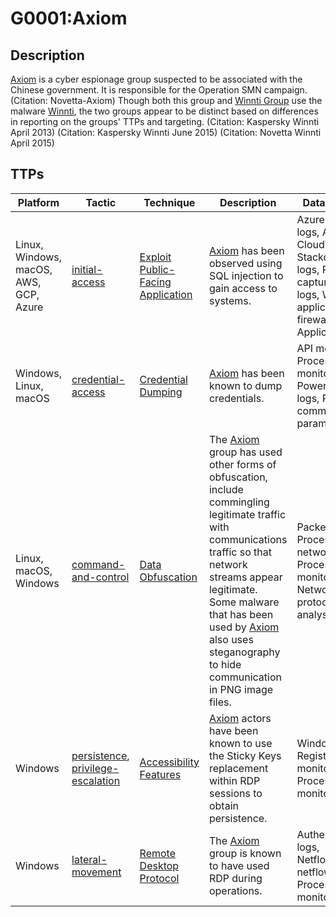 # G0001:Axiom

## Description

[Axiom](https://attack.mitre.org/groups/G0001) is a cyber espionage group suspected to be associated with the Chinese government. It is responsible for the Operation SMN campaign. (Citation: Novetta-Axiom) Though both this group and [Winnti Group](https://attack.mitre.org/groups/G0044) use the malware [Winnti](https://attack.mitre.org/software/S0141), the two groups appear to be distinct based on differences in reporting on the groups' TTPs and targeting. (Citation: Kaspersky Winnti April 2013) (Citation: Kaspersky Winnti June 2015) (Citation: Novetta Winnti April 2015)

## TTPs

|Platform|Tactic|Technique|Description|Data Sources|
|---|---|---|---|---|
|Linux, Windows, macOS, AWS, GCP, Azure|[initial-access](https://attack.mitre.org/tactics/initial-access/) |[Exploit Public-Facing Application](https://attack.mitre.org/techniques/T1190/) |[Axiom](https://attack.mitre.org/groups/G0001) has been observed using SQL injection to gain access to systems. |Azure activity logs, AWS CloudTrail logs, Stackdriver logs, Packet capture, Web logs, Web application firewall logs, Application logs|
|Windows, Linux, macOS|[credential-access](https://attack.mitre.org/tactics/credential-access/) |[Credential Dumping](https://attack.mitre.org/techniques/T1003/) |[Axiom](https://attack.mitre.org/groups/G0001) has been known to dump credentials. |API monitoring, Process monitoring, PowerShell logs, Process command-line parameters|
|Linux, macOS, Windows|[command-and-control](https://attack.mitre.org/tactics/command-and-control/) |[Data Obfuscation](https://attack.mitre.org/techniques/T1001/) |The [Axiom](https://attack.mitre.org/groups/G0001) group has used other forms of obfuscation, include commingling legitimate traffic with communications traffic so that network streams appear legitimate. Some malware that has been used by [Axiom](https://attack.mitre.org/groups/G0001) also uses steganography to hide communication in PNG image files. |Packet capture, Process use of network, Process monitoring, Network protocol analysis|
|Windows|[persistence](https://attack.mitre.org/tactics/persistence/), [privilege-escalation](https://attack.mitre.org/tactics/privilege-escalation/) |[Accessibility Features](https://attack.mitre.org/techniques/T1015/) |[Axiom](https://attack.mitre.org/groups/G0001) actors have been known to use the Sticky Keys replacement within RDP sessions to obtain persistence. |Windows Registry, File monitoring, Process monitoring|
|Windows|[lateral-movement](https://attack.mitre.org/tactics/lateral-movement/) |[Remote Desktop Protocol](https://attack.mitre.org/techniques/T1076/) |The [Axiom](https://attack.mitre.org/groups/G0001) group is known to have used RDP during operations. |Authentication logs, Netflow/Enclave netflow, Process monitoring|

